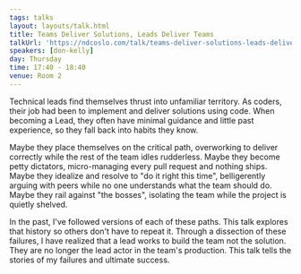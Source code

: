```yaml
---
tags: talks
layout: layouts/talk.html
title: Teams Deliver Solutions, Leads Deliver Teams
talkUrl: 'https://ndcoslo.com/talk/teams-deliver-solutions-leads-deliver-teams/'
speakers: [don-kelly]
day: Thursday
time: 17:40 - 18:40
venue: Room 2
---
```

Technical leads find themselves thrust into unfamiliar territory. As coders, their job had been to implement and deliver solutions using code. When becoming a Lead, they often have minimal guidance and little past experience, so they fall back into habits they know.

Maybe they place themselves on the critical path, overworking to deliver correctly while the rest of the team idles rudderless. Maybe they become petty dictators, micro-managing every pull request and nothing ships. Maybe they idealize and resolve to "do it right this time", belligerently arguing with peers while no one understands what the team should do. Maybe they rail against "the bosses", isolating the team while the project is quietly shelved.

In the past, I've followed versions of each of these paths. This talk explores that history so others don't have to repeat it. Through a dissection of these failures, I have realized that a lead works to build the team not the solution. They are no longer the lead actor in the team's production. This talk tells the stories of my failures and ultimate success.